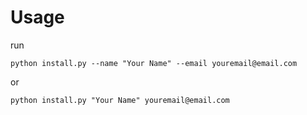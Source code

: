 Usage
=====

run

```
python install.py --name "Your Name" --email youremail@email.com
```

or

```
python install.py "Your Name" youremail@email.com
```
